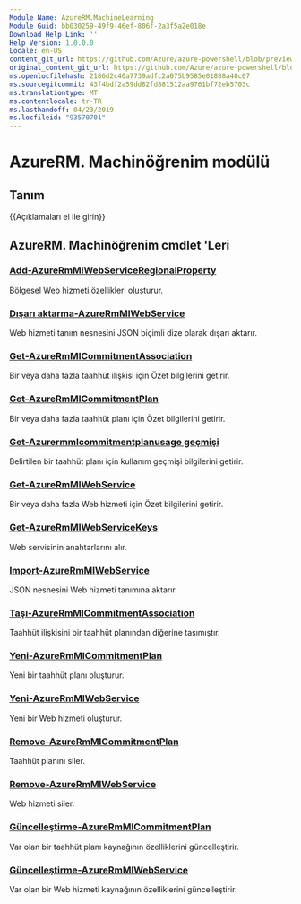 ```yaml
---
Module Name: AzureRM.MachineLearning
Module Guid: bb030259-49f9-46ef-806f-2a3f5a2e018e
Download Help Link: ''
Help Version: 1.0.0.0
Locale: en-US
content_git_url: https://github.com/Azure/azure-powershell/blob/preview/src/ResourceManager/MachineLearning/Commands.MachineLearning/help/AzureRM.MachineLearning.md
original_content_git_url: https://github.com/Azure/azure-powershell/blob/preview/src/ResourceManager/MachineLearning/Commands.MachineLearning/help/AzureRM.MachineLearning.md
ms.openlocfilehash: 2186d2c40a7739adfc2a075b9585e01888a48c07
ms.sourcegitcommit: 43f4bdf2a59dd82fd881512aa9761bf72eb5703c
ms.translationtype: MT
ms.contentlocale: tr-TR
ms.lasthandoff: 04/23/2019
ms.locfileid: "93570701"
---
```

# AzureRM. Machinöğrenim modülü
## Tanım
{{Açıklamaları el ile girin}}

## AzureRM. Machinöğrenim cmdlet 'Leri
### [Add-AzureRmMlWebServiceRegionalProperty](Add-AzureRmMlWebServiceRegionalProperty.md)
Bölgesel Web hizmeti özellikleri oluşturur.

### [Dışarı aktarma-AzureRmMlWebService](Export-AzureRmMlWebService.md)
Web hizmeti tanım nesnesini JSON biçimli dize olarak dışarı aktarır.

### [Get-AzureRmMlCommitmentAssociation](Get-AzureRmMlCommitmentAssociation.md)
Bir veya daha fazla taahhüt ilişkisi için Özet bilgilerini getirir.

### [Get-AzureRmMlCommitmentPlan](Get-AzureRmMlCommitmentPlan.md)
Bir veya daha fazla taahhüt planı için Özet bilgilerini getirir.

### [Get-Azurermmlcommitmentplanusage geçmişi](Get-AzureRmMlCommitmentPlanUsageHistory.md)
Belirtilen bir taahhüt planı için kullanım geçmişi bilgilerini getirir.

### [Get-AzureRmMlWebService](Get-AzureRmMlWebService.md)
Bir veya daha fazla Web hizmeti için Özet bilgilerini getirir.

### [Get-AzureRmMlWebServiceKeys](Get-AzureRmMlWebServiceKeys.md)
Web servisinin anahtarlarını alır.

### [Import-AzureRmMlWebService](Import-AzureRmMlWebService.md)
JSON nesnesini Web hizmeti tanımına aktarır.

### [Taşı-AzureRmMlCommitmentAssociation](Move-AzureRmMlCommitmentAssociation.md)
Taahhüt ilişkisini bir taahhüt planından diğerine taşımıştır.

### [Yeni-AzureRmMlCommitmentPlan](New-AzureRmMlCommitmentPlan.md)
Yeni bir taahhüt planı oluşturur.

### [Yeni-AzureRmMlWebService](New-AzureRmMlWebService.md)
Yeni bir Web hizmeti oluşturur.

### [Remove-AzureRmMlCommitmentPlan](Remove-AzureRmMlCommitmentPlan.md)
Taahhüt planını siler.

### [Remove-AzureRmMlWebService](Remove-AzureRmMlWebService.md)
Web hizmeti siler.

### [Güncelleştirme-AzureRmMlCommitmentPlan](Update-AzureRmMlCommitmentPlan.md)
Var olan bir taahhüt planı kaynağının özelliklerini güncelleştirir.

### [Güncelleştirme-AzureRmMlWebService](Update-AzureRmMlWebService.md)
Var olan bir Web hizmeti kaynağının özelliklerini güncelleştirir.

